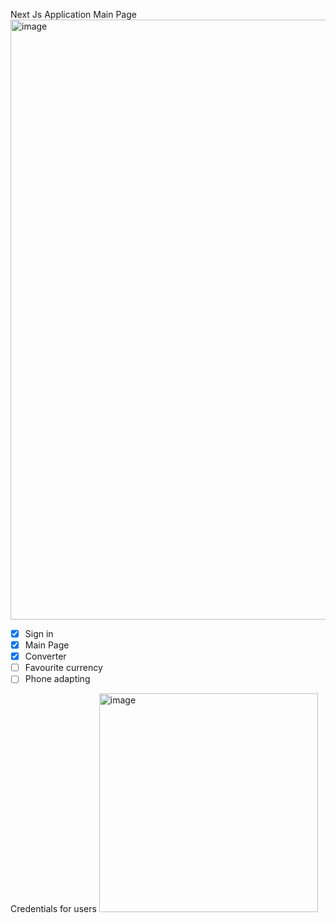 Next Js Application
Main Page
<img width="960" alt="image" src="https://github.com/demchko/CurrencyConvertor/assets/79476755/e5bb296c-76eb-4076-b003-675d48b40e90">
- [X] Sign in
- [X] Main Page
- [X] Converter 
- [ ] Favourite currency
- [ ] Phone adapting

Credentials for users
<img width="350" alt="image" src="https://github.com/demchko/CurrencyConvertor/assets/79476755/5820b1a0-a9dd-4d3f-b954-5f3f7d58a932">
